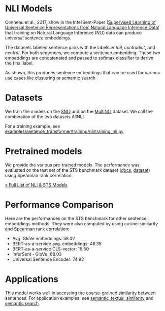 # NLI Models
Conneau et al., 2017, show in the InferSent-Paper ([Supervised Learning of Universal Sentence Representations from Natural Language Inference Data](https://arxiv.org/abs/1705.02364)) that training on Natural Language Inference (NLI) data can produce universal sentence embeddings.

The datasets labeled sentence pairs with the labels *entail*, *contradict*, and *neutral*. For both sentences, we compute a sentence embedding. These two embeddings are concatenated and passed to softmax classifier to derive the final label.

As shown, this produces sentence embeddings that can be used for various use cases like clustering or semantic search.

# Datasets
We train the models on the [SNLI](https://nlp.stanford.edu/projects/snli/) and on the [MultiNLI](https://www.nyu.edu/projects/bowman/multinli/) dataset. We call the combination of the two datasets AllNLI.

For a training example, see [examples/sentence_transformer/training/nli/training_nli.py](../../examples/sentence_transformer/training/nli/training_nli.py). 

# Pretrained models
We provide the various pre-trained models. The performance was evaluated on the test set of the STS benchmark dataset ([docs](https://web.archive.org/web/20231128064114/http://ixa2.si.ehu.eus/stswiki/index.php/STSbenchmark), [dataset](https://huggingface.co/datasets/sentence-transformers/stsb)) using Spearman rank correlation.

[» Full List of NLI & STS Models](https://docs.google.com/spreadsheets/d/14QplCdTCDwEmTqrn1LH4yrbKvdogK4oQvYO1K1aPR5M/edit#gid=0)

# Performance Comparison
Here are the performances on the STS benchmark for other sentence embeddings methods. They were also computed by using cosine-similarity and Spearman rank correlation:
- Avg. GloVe embeddings:  58.02 
- BERT-as-a-service avg. embeddings:  46.35 
- BERT-as-a-service CLS-vector: 16.50 
- InferSent - GloVe: 68.03 
- Universal Sentence Encoder: 74.92

# Applications
This model works well in accessing the coarse-grained similarity between sentences. For application examples, see [semantic_textual_similarity](../sentence_transformer/usage/semantic_textual_similarity.rst) and [semantic search](../../examples/sentence_transformer/applications/semantic-search/README.md).